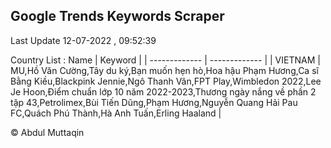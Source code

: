 

## Google Trends Keywords Scraper 
 
Last Update 12-07-2022 , 09:52:39

Country List :
 Name  | Keyword |
| ------------- | ------------- |
| VIETNAM | MU,Hồ Văn Cường,Tây du ký,Bạn muốn hẹn hò,Hoa hậu Phạm Hương,Ca sĩ Bằng Kiều,Blackpink Jennie,Ngô Thanh Vân,FPT Play,Wimbledon 2022,Lee Je Hoon,Điểm chuẩn lớp 10 năm 2022-2023,Thương ngày nắng về phần 2 tập 43,Petrolimex,Bùi Tiến Dũng,Phạm Hương,Nguyễn Quang Hải Pau FC,Quách Phú Thành,Hà Anh Tuấn,Erling Haaland |



© Abdul Muttaqin 
